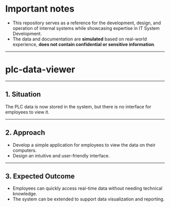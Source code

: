 # **Important notes**
- This repository serves as a reference for the development, design, and operation of internal systems while showcasing expertise in IT System Development.
- The data and documentation are **simulated** based on real-world experience,
**does not contain confidential or sensitive information**.
---
# plc-data-viewer
---

## 1. Situation
The PLC data is now stored in the system, but there is no interface for employees to view it.

---

## 2. Approach
- Develop a simple application for employees to view the data on their computers.
- Design an intuitive and user-friendly interface.

---

## 3. Expected Outcome
- Employees can quickly access real-time data without needing technical knowledge.
- The system can be extended to support data visualization and reporting.


